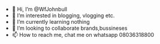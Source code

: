- 👋 Hi, I’m @WfJohnbull
- 👀 I’m interested in blogging, vlogging etc.
- 🌱 I’m currently learning nothing
- 💞️ I’m looking to collaborate brands,bussineses
- 📫 How to reach me, chat me on whatsapp 08036318800

<!---
WfJohnbull/WfJohnbull is a ✨ special ✨ repository because its `README.md` (this file) appears on your GitHub profile.
You can click the Preview link to take a look at your changes.
--->
